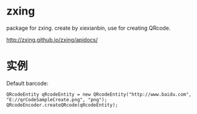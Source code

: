 zxing
=====

package for zxing. create by xiexianbin, use for creating QRcode.

http://zxing.github.io/zxing/apidocs/


实例
==

Default barcode:
```
QRcodeEntity qRcodeEntity = new QRcodeEntity("http://www.baidu.com", "E://qrCodeSampleCreate.png", "png");
QRcodeEncoder.createQRcode(qRcodeEntity);
```
